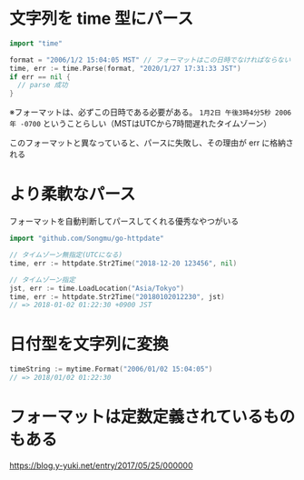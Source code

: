 # 文字列を time 型にパース

```go
import "time"

format = "2006/1/2 15:04:05 MST" // フォーマットはこの日時でなければならない
time, err := time.Parse(format, "2020/1/27 17:31:33 JST")
if err == nil {
  // parse 成功
}
```

※フォーマットは、必ずこの日時である必要がある。 `1月2日 午後3時4分5秒 2006年 -0700` ということらしい（MSTはUTCから7時間遅れたタイムゾーン）

このフォーマットと異なっていると、パースに失敗し、その理由が err に格納される

# より柔軟なパース
フォーマットを自動判断してパースしてくれる優秀なやつがいる

```go
import "github.com/Songmu/go-httpdate"

// タイムゾーン無指定(UTCになる)
time, err := httpdate.Str2Time("2018-12-20 123456", nil)

// タイムゾーン指定
jst, err := time.LoadLocation("Asia/Tokyo")
time, err := httpdate.Str2Time("20180102012230", jst)
// => 2018-01-02 01:22:30 +0900 JST 
```

# 日付型を文字列に変換

```go
timeString := mytime.Format("2006/01/02 15:04:05")
// => 2018/01/02 01:22:30
```

# フォーマットは定数定義されているものもある
https://blog.y-yuki.net/entry/2017/05/25/000000
